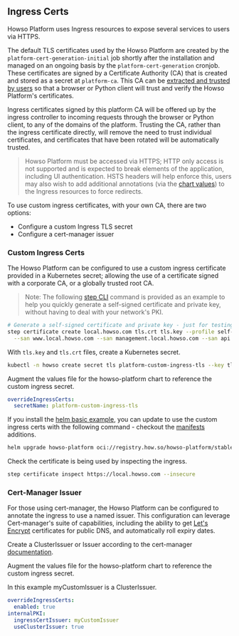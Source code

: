 ## Ingress Certs

Howso Platform uses Ingress resources to expose several services to users via HTTPS.

The default TLS certificates used by the Howso Platform are created by the `platform-cert-generation-initial` job shortly after the installation and managed on an ongoing basis by the `platform-cert-generation` cronjob.  These certificates are signed by a Certificate Authority (CA) that is created and stored as a secret at `platform-ca`.  This CA can be [extracted and trusted by users](../common/README.md#trust-the-certs) so that a browser or Python client will trust and verify the Howso Platform's certificates. 

Ingress certificates signed by this platform CA will be offered up by the ingress controller to incoming requests through the browser or Python client, to any of the domains of the platform.  Trusting the CA, rather than the ingress certificate directly, will remove the need to trust individual certificates, and certificates that have been rotated will be automatically trusted. 

> Howso Platform must be accessed via HTTPS; HTTP only access is not supported and is expected to break elements of the application, including UI authentication.  HSTS headers will help enforce this, users may also wish to add additional annotations (via the [chart values](../common/README.md#howso-platform-helm-chart-values)) to the Ingress resources to force redirects.


To use custom ingress certificates, with your own CA, there are two options:
- Configure a custom Ingress TLS secret 
- Configure a cert-manager issuer


### Custom Ingress Certs
The Howso Platform can be configured to use a custom ingress certificate provided in a Kubernetes secret; allowing the use of a certificate signed with a corporate CA, or a globally trusted root CA.  

> Note: The following [step CLI](https://smallstep.com/docs/step-cli/) command is provided as an example to help you quickly generate a self-signed certificate and private key, without having to deal with your network's PKI.

```sh
# Generate a self-signed certificate and private key - just for testing
step certificate create local.howso.com tls.crt tls.key --profile self-signed --not-after 8760h --no-password --insecure --subtle \
  --san www.local.howso.com --san management.local.howso.com --san api.local.howso.com --san pypi.local.howso.com
```

With `tls.key` and `tls.crt` files, create a Kubernetes secret.

```sh
kubectl -n howso create secret tls platform-custom-ingress-tls --key tls.key --cert tls.crt
```

Augment the values file for the howso-platform chart to reference the custom ingress secret. 
```yaml
overrideIngressCerts:
  secretName: platform-custom-ingress-tls
```

If you install the [helm basic example](../helm-basic/README.md), you can update to use the custom ingress certs with the following command - checkout the [manifests](./manifests/howso-platform.yaml) additions. 
```sh
helm upgrade howso-platform oci://registry.how.so/howso-platform/stable/howso-platform --namespace howso --values custom-ingress/manifests/howso-platform.yaml 
```

Check the certificate is being used by inspecting the ingress.
```sh
step certificate inspect https://local.howso.com --insecure
```

### Cert-Manager Issuer
For those using cert-manager, the Howso Platform can be configured to annotate the ingress to use a named issuer.  This configuration can leverage Cert-manager's suite of capabilities, including the ability to get [Let's Encrypt](https://letsencrypt.org/) certificates for public DNS, and automatically roll expiry dates. 

Create a ClusterIssuer or Issuer according to the cert-manager [documentation](https://cert-manager.io/docs/concepts/issuer/).  


Augment the values file for the howso-platform chart to reference the custom ingress secret. 

In this example myCustomIssuer is a ClusterIssuer. 

```yaml
overrideIngressCerts:
  enabled: true
internalPKI:
  ingressCertIssuer: myCustomIssuer 
  useClusterIssuer: true 
```


